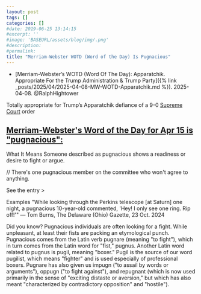 ```yaml
---
layout: post
tags: []
categories: []
#date: 2019-06-25 13:14:15
#excerpt: ''
#image: 'BASEURL/assets/blog/img/.png'
#description:
#permalink:
title: "Merriam-Webster WOTD (Word of the Day) Is Pugnacious"
---
```


- [Merriam-Webster’s WOTD (Word Of The Day): Apparatchik. Appropriate For the Trump Administration & Trump Party]({% link _posts/2025/04/2025-04-08-MW-WOTD-Apparatchik.md %}). 2025-04-08. @RalphHightower

Totally appropriate for Trump’s Apparatchik defiance of a 9-0 [Supreme Court](https://www.supremecourt.gov/) order 

## [Merriam-Webster's Word of the Day for Apr 15 is "pugnacious":](http://www.merriam-webster.com/word-of-the-day/2025/04/15/)

What It Means
Someone described as pugnacious shows a readiness or desire to fight or argue.

// There's one pugnacious member on the committee who won't agree to anything.

See the entry >


Examples
"While looking through the Perkins telescope [at Saturn] one night, a pugnacious 10-year-old commented, 'Hey! I only see one ring. Rip off!'" — Tom Burns, The Delaware (Ohio) Gazette, 23 Oct. 2024


Did you know?
Pugnacious individuals are often looking for a fight. While unpleasant, at least their fists are packing an etymological punch. Pugnacious comes from the Latin verb pugnare (meaning "to fight"), which in turn comes from the Latin word for "fist," pugnus. Another Latin word related to pugnus is pugil, meaning "boxer." Pugil is the source of our word pugilist, which means "fighter" and is used especially of professional boxers. Pugnare has also given us impugn ("to assail by words or arguments"), oppugn ("to fight against"), and repugnant (which is now used primarily in the sense of "exciting distaste or aversion," but which has also meant "characterized by contradictory opposition" and "hostile").
